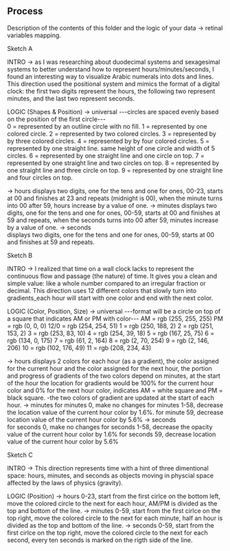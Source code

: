 ## Process

Description of the contents of this folder and the logic of your data → retinal variables mapping.

Sketch A

INTRO → as I was researching about duodecimal systems and sexagesimal systems to better understand how to represent hours/minutes/seconds, I found an interesting way to visualize Arabic numerals into dots and lines. This direction used the positional system and mimics the format of a digital clock: the first two digits represent the hours, the following two represent minutes, and the last two represent seconds. 

LOGIC (Shapes & Position)
→ universal
---circles are spaced evenly based on the position of the first circle---  
    0 = represented by an outline circle with no fill. 
    1 = represented by one colored circle. 
    2 = represented by two colored circles. 
    3 = represented by by three colored circles. 
    4 = represented by by four colored circles. 
    5 = represented by one straight line. same height of one circle and width of 5 circles. 
    6 = represented by one straight line and one circle on top. 
    7 = represented by one straight line and two circles on top. 
    8 = represented by one straight line and three circle on top. 
    9 = represented by one straight line and four circles on top. 

→ hours
    displays two digits, one for the tens and one for ones, 00-23, starts at 00 and finishes at 23 and repeats (midnight is 00), when the minute turns into 00 after 59, hours increase by a value of one. 
→ minutes
    displays two digits, one for the tens and one for ones, 00-59, starts at 00 and finishes at 59 and repeats, when the seconds turns into 00 after 59, minutes increase by a value of one. 
→ seconds  
    displays two digits, one for the tens and one for ones, 00-59, starts at 00 and finishes at 59 and repeats. 

Sketch B 

INTRO → I realized that time on a wall clock lacks to represent the continuous flow and passage (the nature) of time. It gives you a clean and simple value: like a whole number compared to an irregular fraction or decimal. This direction uses 12 different colors that slowly turn into gradients_each hour will start with one color and end with the next color. 

LOGIC (Color, Position, Size)
→ universal 
---format will be a circle on top of a square that indicates AM or PM with color---
    AM = rgb (255, 255, 255)
    PM = rgb (0, 0, 0)
    12/0 = rgb (254, 254, 51)
    1 = rgb (250, 188, 2)
    2 = rgb (251, 153, 2)
    3 = rgb (253, 83, 10) 
    4 = rgb (254, 39, 18) 
    5 = rgb (167, 25, 75) 
    6 = rgb (134, 0, 175)
    7 = rgb (61, 2, 164) 
    8 = rgb (2, 70, 254)
    9 = rgb (2, 146, 206)
    10 = rgb (102, 176, 49) 
    11 = rgb (208, 234, 43)

→ hours 
    displays 2 colors for each hour (as a gradient), the color assigned for the current hour and the color assigned for the next hour, the portion and progress of gradients of the two colors depend on minutes, at the start of the hour the location for gradients would be 100% for the current hour color and 0% for the next hour color, indicates AM = white square and PM = black square. 
    -the two colors of gradient are updated at the start of each hour. 
→ minutes 
    for minutes 0, make no changes
    for minutes 1-58, decrease the location value of the current hour color by 1.6%. 
    for minute 59, decrease location value of the current hour color by 5.6%
→ seconds  
    for seconds 0, make no changes
    for seconds 1-58, decrease the opacity value of the current hour color by 1.6%
    for seconds 59, decrease location value of the current hour color by 5.6%

Sketch C 

INTRO → This direction represents time with a hint of three dimentional space: hours, minutes, and seconds as objects moving in physcial space affected by the laws of physics (gravity).

LOGIC (Position)
→ hours 
    0-23, start from the first cirlce on the bottom left, move the colored circle to the next for each hour, AM/PM is divided as the top and bottom of the line. 
→ minutes 
    0-59, start from the first cirlce on the top right, move the colored circle to the next for each minute, half an hour is divided as the top and bottom of the line. 
→ seconds 
    0-59, start from the first cirlce on the top right, move the colored circle to the next for each second, every ten seconds is marked on the rigth side of the line. 

